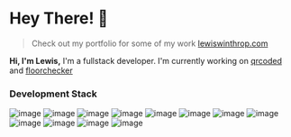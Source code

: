 # Hey There! 👋
> Check out my portfolio for some of my work [lewiswinthrop.com](https://lewiswinthrop.com/)

**Hi, I'm Lewis,** I'm a fullstack developer. I'm currently working on [qrcoded](https://github.com/Lewwiss/qrcoded) and [floorchecker](https://github.com/Lewwiss/floorchecker)

### Development Stack

![image](https://img.shields.io/badge/HTML5-black?style=for-the-badge&logo=html5&logoColor=white)
![image](https://img.shields.io/badge/CSS3-black?style=for-the-badge&logo=css3&logoColor=white)
![image](https://img.shields.io/badge/Javascript-black?style=for-the-badge&logo=javascript&logoColor=white)
![image](https://img.shields.io/badge/node.js-black?style=for-the-badge&logo=node.js&logoColor=white)
![image](https://img.shields.io/badge/python-black?style=for-the-badge&logo=python&logoColor=white)
![image](https://img.shields.io/badge/React-black?style=for-the-badge&logo=react&logoColor=white)
![image](https://img.shields.io/badge/Next-black?style=for-the-badge&logo=next.js&logoColor=white)
![image](https://img.shields.io/badge/Tailwind_CSS-black?style=for-the-badge&logo=tailwind-css&logoColor=white)
![image](https://img.shields.io/badge/firebase-black?style=for-the-badge&logo=firebase&logoColor=white)
![image](https://img.shields.io/badge/Vercel-black?style=for-the-badge&logo=vercel&logoColor=white)
![image](https://img.shields.io/badge/GraphQl-black?style=for-the-badge&logo=graphql&logoColor=white)
![image](https://img.shields.io/badge/Solidity-000000?style=for-the-badge&logo=solidity&logoColor=white)
